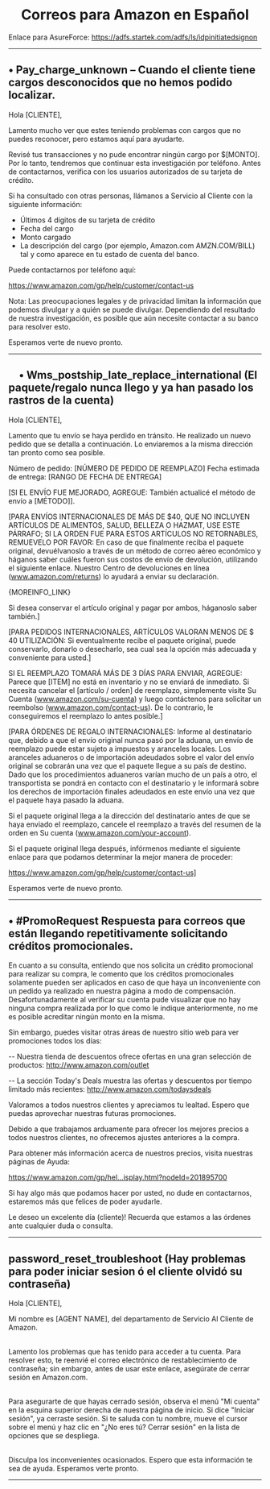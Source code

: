 <H1 align="center"> Correos para Amazon en Español</H1>

Enlace para AsureForce: https://adfs.startek.com/adfs/ls/idpinitiatedsignon

----------------------------------------------------------------------------------------------------------------------------------------
<b>•	Pay_charge_unknown – Cuando el cliente tiene cargos desconocidos que no hemos podido localizar.</b>
----------------------------------------------------------------------------------------------------------------------------------------

Hola [CLIENTE],

Lamento mucho ver que estes teniendo problemas con cargos que no puedes reconocer, pero estamos aquí para ayudarte. 

Revisé tus transacciones y no pude encontrar ningún cargo por $[MONTO]. Por lo tanto, tendremos que continuar esta investigación por teléfono. Antes de contactarnos, verifica con los usuarios autorizados de su tarjeta de crédito.

Si ha consultado con otras personas, llámanos a Servicio al Cliente con la siguiente información:

- Últimos 4 dígitos de su tarjeta de crédito
- Fecha del cargo
- Monto cargado
- La descripción del cargo (por ejemplo, Amazon.com AMZN.COM/BILL) tal y como aparece en tu estado de cuenta del banco.

Puede contactarnos por teléfono aquí:

https://www.amazon.com/gp/help/customer/contact-us

Nota: Las preocupaciones legales y de privacidad limitan la información que podemos divulgar y a quién se puede divulgar. Dependiendo del resultado de nuestra investigación, es posible que aún necesite contactar a su banco para resolver esto.

Esperamos verte de nuevo pronto.

----------------------------------------------------------------------------------------------------------------------------------------
<b> •	Wms_postship_late_replace_international (El paquete/regalo nunca llego y ya han pasado los rastros de la cuenta)</b>
----------------------------------------------------------------------------------------------------------------------------------------

Hola [CLIENTE],

Lamento que tu envío se haya perdido en tránsito. He realizado un nuevo pedido que se detalla a continuación. Lo enviaremos a la misma dirección tan pronto como sea posible.

Número de pedido: [NÚMERO DE PEDIDO DE REEMPLAZO]
Fecha estimada de entrega: [RANGO DE FECHA DE ENTREGA]

[SI EL ENVÍO FUE MEJORADO, AGREGUE:
También actualicé el método de envío a [MÉTODO]].

[PARA ENVÍOS INTERNACIONALES DE MÁS DE $40, QUE NO INCLUYEN ARTÍCULOS DE ALIMENTOS, SALUD, BELLEZA O HAZMAT, USE ESTE PÁRRAFO; SI LA ORDEN FUE PARA ESTOS ARTÍCULOS NO RETORNABLES, REMUEVELO POR FAVOR:
En caso de que finalmente reciba el paquete original, devuélvanoslo a través de un método de correo aéreo económico y háganos saber cuáles fueron sus costos de envío de devolución, utilizando el siguiente enlace. Nuestro Centro de devoluciones en línea (www.amazon.com/returns) lo ayudará a enviar su declaración.

{MOREINFO_LINK}

Si desea conservar el artículo original y pagar por ambos, háganoslo saber también.]

[PARA PEDIDOS INTERNACIONALES, ARTÍCULOS VALORAN MENOS DE $ 40 UTILIZACIÓN:
Si eventualmente recibe el paquete original, puede conservarlo, donarlo o desecharlo, sea cual sea la opción más adecuada y conveniente para usted.]

SI EL REEMPLAZO TOMARÁ MÁS DE 3 DÍAS PARA ENVIAR, AGREGUE:
Parece que [ITEM] no está en inventario y no se enviará de inmediato. Si necesita cancelar el [artículo / orden] de reemplazo, simplemente visite Su Cuenta (www.amazon.com/su-cuenta) y luego contáctenos para solicitar un reembolso (www.amazon.com/contact-us). De lo contrario, le conseguiremos el reemplazo lo antes posible.]

[PARA ÓRDENES DE REGALO INTERNACIONALES:
Informe al destinatario que, debido a que el envío original nunca pasó por la aduana, un envío de reemplazo puede estar sujeto a impuestos y aranceles locales. Los aranceles aduaneros o de importación adeudados sobre el valor del envío original se cobrarán una vez que el paquete llegue a su país de destino. Dado que los procedimientos aduaneros varían mucho de un país a otro, el transportista se pondrá en contacto con el destinatario y le informará sobre los derechos de importación finales adeudados en este envío una vez que el paquete haya pasado la aduana.

Si el paquete original llega a la dirección del destinatario antes de que se haya enviado el reemplazo, cancele el reemplazo a través del resumen de la orden en Su cuenta (www.amazon.com/your-account).

Si el paquete original llega después, infórmenos mediante el siguiente enlace para que podamos determinar la mejor manera de proceder:

https://www.amazon.com/gp/help/customer/contact-us]

Esperamos verte de nuevo pronto.


----------------------------------------------------------------------------------------------------------------------------------------
<b>•	#PromoRequest Respuesta para correos que están llegando repetitivamente solicitando créditos promocionales.</b>
----------------------------------------------------------------------------------------------------------------------------------------

En cuanto a su consulta, entiendo que nos solicita un crédito promocional para realizar su compra, le comento que los créditos promocionales solamente pueden ser aplicados en caso de que haya un inconveniente con un pedido ya realizado en nuestra página a modo de compensación. Desafortunadamente al verificar su cuenta pude visualizar que no hay ninguna compra realizada por lo que como le indique anteriormente, no me es posible acreditar ningún monto en la misma.

Sin embargo, puedes visitar otras áreas de nuestro sitio web para ver promociones todos los días:

-- Nuestra tienda de descuentos ofrece ofertas en una gran selección de productos:
http://www.amazon.com/outlet

-- La sección Today's Deals muestra las ofertas y descuentos por tiempo limitado más recientes:
http://www.amazon.com/todaysdeals

Valoramos a todos nuestros clientes y apreciamos tu lealtad. Espero que puedas aprovechar nuestras futuras promociones.

Debido a que trabajamos arduamente para ofrecer los mejores precios a todos nuestros clientes, no ofrecemos ajustes anteriores a la compra.

Para obtener más información acerca de nuestros precios, visita nuestras páginas de Ayuda:

https://www.amazon.com/gp/hel...isplay.html?nodeId=201895700

Si hay algo más que podamos hacer por usted, no dude en contactarnos, estaremos más que felices de poder ayudarle.

Le deseo un excelente día (cliente)! Recuerda que estamos a las órdenes ante cualquier duda o consulta.

----------------------------------------------------------------------------------------------------------------------------------------
<b>password_reset_troubleshoot (Hay problemas para poder iniciar sesion ó el cliente olvidó su contraseña)</b>
----------------------------------------------------------------------------------------------------------------------------------------
<p>Hola [CLIENTE],

Mi nombre es [AGENT NAME], del departamento de Servicio Al Cliente de Amazon.

<br>Lamento los problemas que has tenido para acceder a tu cuenta. Para resolver esto, te reenvié el correo electrónico de restablecimiento de contraseña; sin embargo, antes de usar este enlace, asegúrate de cerrar sesión en Amazon.com.

<br>Para asegurarte de que hayas cerrado sesión, observa el menú "Mi cuenta" en la esquina superior derecha de nuestra página de inicio. Si dice "Iniciar sesión", ya cerraste sesión. Si te saluda con tu nombre, mueve el cursor sobre el menú y haz clic en "¿No eres tú? Cerrar sesión" en la lista de opciones que se despliega. 

<br>Disculpa los inconvenientes ocasionados. Espero que esta información te sea de ayuda. Esperamos verte pronto.</p>

----------------------------------------------------------------------------------------------------------------------------------------
